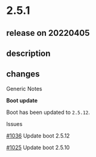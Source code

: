 # 2.5.1

## release on 20220405

## description

## changes

Generic Notes

<strong>Boot update</strong>

Boot has been updated to <code>2.5.12</code>.

Issues

<a class="issue-link js-issue-link" data-error-text="Failed to load title" data-id="1192732809" data-permission-text="Title is private" data-url="https://github.com/spring-projects/spring-statemachine/issues/1036" data-hovercard-type="issue" data-hovercard-url="/spring-projects/spring-statemachine/issues/1036/hovercard" href="https://github.com/spring-projects/spring-statemachine/issues/1036">#1036</a> Update boot 2.5.12

<a class="issue-link js-issue-link" data-error-text="Failed to load title" data-id="1161178913" data-permission-text="Title is private" data-url="https://github.com/spring-projects/spring-statemachine/issues/1025" data-hovercard-type="issue" data-hovercard-url="/spring-projects/spring-statemachine/issues/1025/hovercard" href="https://github.com/spring-projects/spring-statemachine/issues/1025">#1025</a> Update boot 2.5.10

